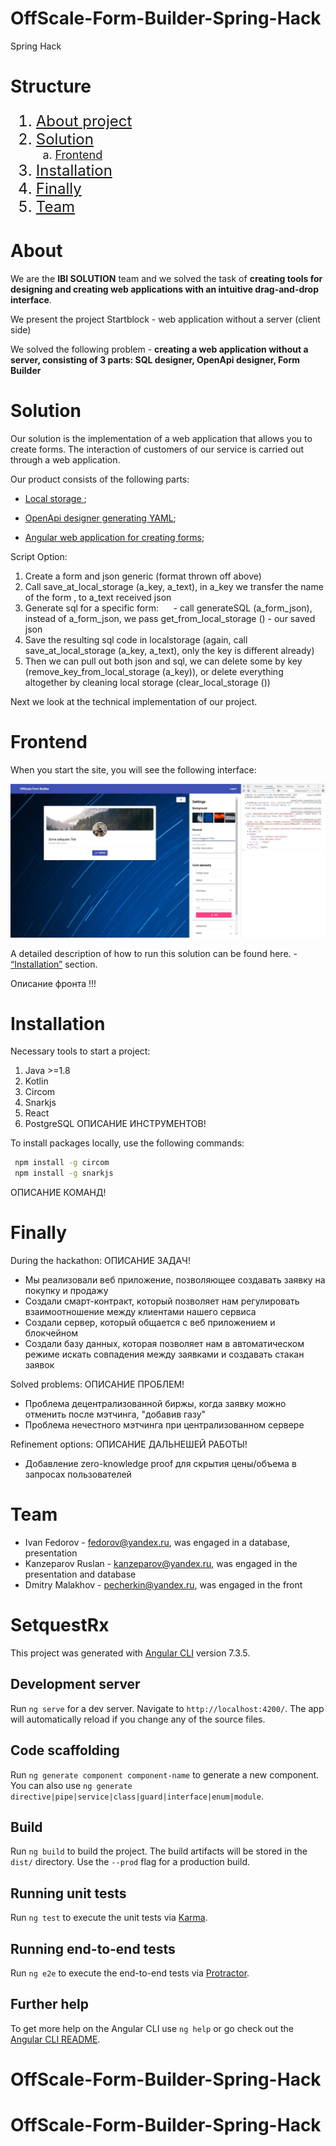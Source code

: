 # OffScale-Form-Builder-Spring-Hack
Spring Hack 


# Structure

<ol type="1" style="font-size: x-large;">
  <li> <a href="#about">About project</a>
  <li> <a href="#solution">Solution</a>
<ol type="a" style="font-size: large;">
  <li> <a href="#frontend">Frontend</a>
</ol>
  <li> <a href="#installation">Installation</a>
  <li> <a href="#finally">Finally</a>
  <li> <a href="#team">Team</a>
</ol>

# About
We are the **IBI SOLUTION** team and we solved the task of **creating tools for designing and creating web applications with an intuitive drag-and-drop interface**.

We present the project Startblock - web application without a server (client side)

We solved the following problem - **creating a web application without a server, consisting of 3 parts: SQL designer, OpenApi designer, Form Builder**

# Solution

Our solution is the implementation of a web application that allows you to create forms. The interaction of customers of our service is carried out through a web application.

Our product consists of the following parts:

* <a href="https://github.com/Hennessy811/OffScale-Form-Builder-Spring-Hack/blob/master/sql%26yaml/localstorage.js">Local storage </a>;

* <a href="https://github.com/Hennessy811/OffScale-Form-Builder-Spring-Hack/blob/master/sql%26yaml/sql_yaml_generator.js">OpenApi designer generating YAML</a>;

* <a href="https://github.com/Hennessy811/OffScale-Form-Builder-Spring-Hack/tree/master/src">Angular web application for creating forms</a>;

Script Option:
1. Create a form and json generic (format thrown off above)
2. Call save_at_local_storage (a_key, a_text), in a_key we transfer the name of the form <FORMNAME>, to a_text received json
3. Generate sql for a specific form:
     - call generateSQL (a_form_json), instead of a_form_json, we pass get_from_local_storage (<FORMNAME>) - our saved json
4. Save the resulting sql code in localstorage (again, call save_at_local_storage (a_key, a_text), only the key is different already)
5. Then we can pull out both json and sql, we can delete some by key (remove_key_from_local_storage (a_key)), or delete everything altogether by cleaning local storage (clear_local_storage ())

Next we look at the technical implementation of our project.

# Frontend

When you start the site, you will see the following interface:

![Screenshot](a49e1022-55a2-4e1c-9c42-322ab7c938a7.jpg)

A detailed description of how to run this solution can be found here. - <a href="#installation">“Installation”</a> section.

Описание фронта !!!

# Installation
Necessary tools to start a project:
1. Java >=1.8
2. Kotlin
3. Circom
4. Snarkjs
5. React
6. PostgreSQL
ОПИСАНИЕ ИНСТРУМЕНТОВ!

To install packages locally, use the following commands:
   ```bash
    npm install -g circom
    npm install -g snarkjs
   ```
   ОПИСАНИЕ КОМАНД!
# Finally

During the hackathon:
ОПИСАНИЕ ЗАДАЧ!
- Мы реализовали веб приложение, позволяющее создавать заявку на покупку и продажу
- Создали смарт-контракт, который позволяет нам регулировать взаимоотношение между клиентами нашего сервиса
- Создали сервер, который общается с веб приложением и блокчейном
- Создали базу данных, которая позволяет нам в автоматическом режиме искать совпадения между заявками и создавать стакан заявок

Solved problems:
ОПИСАНИЕ ПРОБЛЕМ!
- Проблема децентрализованной биржы, когда заявку можно отменить после мэтчинга, "добавив газу"
- Проблема нечестного мэтчинга при централизованном сервере

Refinement options:
ОПИСАНИЕ ДАЛЬНЕШЕЙ РАБОТЫ!
- Добавление zero-knowledge proof для скрытия цены/объема в запросах пользователей

# Team

- Ivan Fedorov - fedorov@yandex.ru, was engaged in a database, presentation
- Kanzeparov Ruslan - kanzeparov@yandex.ru, was engaged in the presentation and database
- Dmitry Malakhov - pecherkin@yandex.ru, was engaged in the front



# SetquestRx

This project was generated with [Angular CLI](https://github.com/angular/angular-cli) version 7.3.5.

## Development server

Run `ng serve` for a dev server. Navigate to `http://localhost:4200/`. The app will automatically reload if you change any of the source files.

## Code scaffolding

Run `ng generate component component-name` to generate a new component. You can also use `ng generate directive|pipe|service|class|guard|interface|enum|module`.

## Build

Run `ng build` to build the project. The build artifacts will be stored in the `dist/` directory. Use the `--prod` flag for a production build.

## Running unit tests

Run `ng test` to execute the unit tests via [Karma](https://karma-runner.github.io).

## Running end-to-end tests

Run `ng e2e` to execute the end-to-end tests via [Protractor](http://www.protractortest.org/).

## Further help

To get more help on the Angular CLI use `ng help` or go check out the [Angular CLI README](https://github.com/angular/angular-cli/blob/master/README.md).
# OffScale-Form-Builder-Spring-Hack

# OffScale-Form-Builder-Spring-Hack
